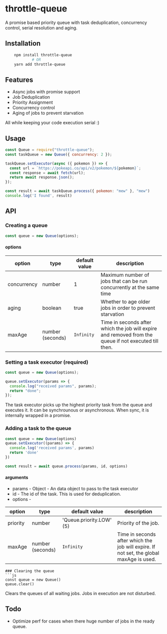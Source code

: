 # throttle-queue

A promise based priority queue with task deduplication, concurrency control, serial resolution and aging.

## Installation

```bash
    npm install throttle-queue
            # OR
    yarn add throttle-queue
```

## Features

* Async jobs with promise support
* Job Deduplication
* Priority Assignment
* Concurrency control
* Aging of jobs to prevent starvation

All while keeping your code execution serial :)

## Usage

```js
const Queue = require("throttle-queue");
const taskQueue = new Queue({ concurrency: 2 });

taskQueue.setExecutor(async ({ pokemon }) => {
  const url = `https://pokeapi.co/api/v2/pokemon/${pokemon}`;
  const response = await fetch(url);
  return await response.json();
});

const result = await taskQueue.process({ pokemon: "mew" }, "mew")
console.log('I found', result)
```

## API

### Creating a queue

```js
const queue = new Queue(options);
```

#### options

| option      | type             | default value | description                                                                                           |
| ----------- | ---------------- | ------------- | ----------------------------------------------------------------------------------------------------- |
| concurrency | number           | 1             | Maximum number of jobs that can be run concurrently at the same time                                  |
| aging       | boolean          | true          | Whether to age older jobs in order to prevent starvation                                              |
| maxAge      | number (seconds) | `Infinity`    | Time in seconds after which the job will expire and removed from the queue if not executed till then. |

### Setting a task executor (required)

```js
const queue = new Queue(options);

queue.setExecutor(params => {
  console.log("received params", params);
  return "done";
});
```

The task executor picks up the highest priority task from the queue and executes it. It can be synchrounous or asynchronous. When sync, it is internally wrapped in a promise.

### Adding a task to the queue

```js
const queue = new Queue(options)
queue.setExecutor((params) => {
  console.log('received params', params)
  return 'done'
})

const result = await queue.process(params, id, options)
```

#### arguments

* params - Object - An data object to pass to the task executor
* id - The id of the task. This is used for deduplication.
* options -

| option   | type             | default value            | description                                                                             |
| -------- | ---------------- | ------------------------ | --------------------------------------------------------------------------------------- |
| priority | number           | 'Queue.priority.LOW' (5) | Priority of the job.                                                                    |
| maxAge   | number (seconds) | `Infinity`               | Time in seconds after which the job will expire. If not set, the global maxAge is used. |

````
### Clearing the queue
```js
const queue = new Queue()
queue.clear()
````

Clears the queues of all waiting jobs. Jobs in execution are not disturbed.

## Todo

* Optimize perf for cases when there huge number of jobs in the ready queue.
